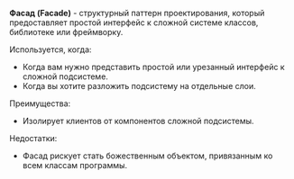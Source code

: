 **Фасад (Facade)** - структурный паттерн проектирования, который предоставляет простой интерфейс к сложной 
системе классов, библиотеке или фреймворку.

Используется, когда:
+ Когда вам нужно представить простой или урезанный интерфейс к сложной подсистеме.
+ Когда вы хотите разложить подсистему на отдельные слои.

Преимущества:
+ Изолирует клиентов от компонентов сложной подсистемы.

Недостатки:
+ Фасад рискует стать божественным объектом, привязанным ко всем классам программы.
